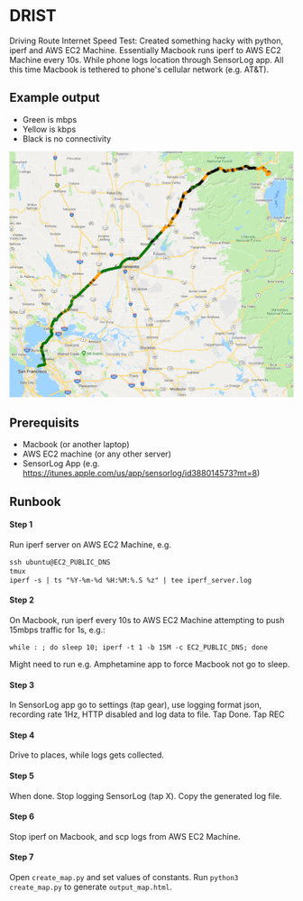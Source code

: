 # DRIST
Driving Route Internet Speed Test: Created something hacky with python, iperf and AWS EC2 Machine. Essentially Macbook runs iperf to AWS EC2 Machine every 10s. While phone logs location through SensorLog app. All this time Macbook is tethered to phone's cellular network (e.g. AT&T).

## Example output
* Green is mbps
* Yellow is kbps
* Black is no connectivity

![drist output](screenshot.png)

## Prerequisits
* Macbook (or another laptop)
* AWS EC2 machine (or any other server)
* SensorLog App (e.g. https://itunes.apple.com/us/app/sensorlog/id388014573?mt=8)

## Runbook

#### Step 1
Run iperf server on AWS EC2 Machine, e.g.
```
ssh ubuntu@EC2_PUBLIC_DNS
tmux
iperf -s | ts "%Y-%m-%d %H:%M:%.S %z" | tee iperf_server.log
```

#### Step 2
On Macbook, run iperf every 10s to AWS EC2 Machine attempting to push 15mbps traffic for 1s, e.g.:
```
while : ; do sleep 10; iperf -t 1 -b 15M -c EC2_PUBLIC_DNS; done
```
Might need to run e.g. Amphetamine app to force Macbook not go to sleep.

#### Step 3
In SensorLog app go to settings (tap gear), use logging format json, recording rate 1Hz, HTTP disabled and log data to file. Tap Done. Tap REC

#### Step 4
Drive to places, while logs gets collected.

#### Step 5
When done. Stop logging SensorLog (tap X). Copy the generated log file.

#### Step 6
Stop iperf on Macbook, and scp logs from AWS EC2 Machine.

#### Step 7
Open `create_map.py` and set values of constants. Run `python3 create_map.py` to generate `output_map.html`.
